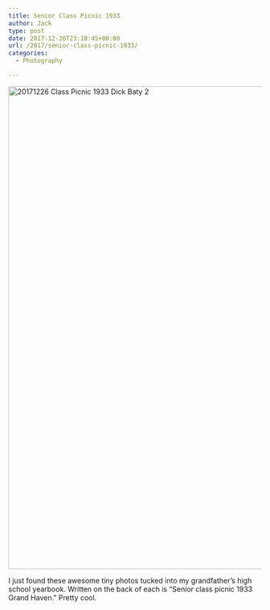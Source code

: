 ```yaml
---
title: Senior Class Picnic 1933
author: Jack
type: post
date: 2017-12-26T23:10:45+00:00
url: /2017/senior-class-picnic-1933/
categories:
  - Photography

---
```

<img src="/wp-content/uploads/2017/12/20171226_Class-Picnic-1933-Dick-Baty-2.jpg" alt="20171226 Class Picnic 1933 Dick Baty 2" title="20171226_Class Picnic 1933 Dick Baty-2.jpg" border="0" width="1200" height="960" />

I just found these awesome tiny photos tucked into my grandfather&#8217;s high school yearbook. Written on the back of each is &#8220;Senior class picnic 1933 Grand Haven.&#8221; Pretty cool.
